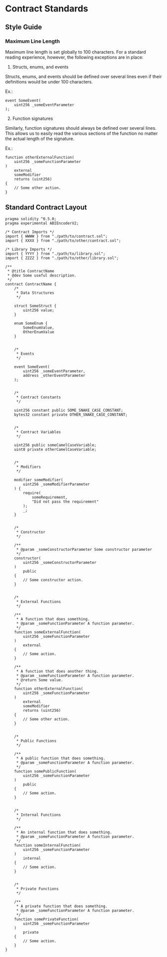 # Contract Standards

## Style Guide
### Maximum Line Length
Maximum line length is set globally to 100 characters. For a standard reading experience, however, the following exceptions are in place:

1. Structs, enums, and events

Structs, enums, and events should be defined over several lines even if their definitions would be under 100 characters.

Ex.:
```
event SomeEvent(
    uint256 _someEventParameter
);
```

2. Function signatures

Similarly, function signatures should always be defined over several lines. This allows us to easily read the various sections of the function no matter the actual length of the signature.

Ex.:
```
function otherExternalFunction(
    uint256 _someFunctionParameter
)   
    external
    someModifier
    returns (uint256)
{
    // Some other action.
}
```

## Standard Contract Layout

```solidity
pragma solidity ^0.5.0;
pragma experimental ABIEncoderV2;

/* Contract Imports */
import { WWWW } from "./path/to/contract.sol";
import { XXXX } from "./path/to/other/contract.sol";

/* Library Imports */
import { YYYY } from "./path/to/library.sol";
import { ZZZZ } from "./path/to/other/library.sol";

/**
 * @title ContractName
 * @dev Some useful description.
 */
contract ContractName {
    /*
     * Data Structures
     */
    
    struct SomeStruct {
        uint256 value;
    }

    enum SomeEnum {
        SomeEnumValue,
        OtherEnumValue
    }


    /*
     * Events
     */
    
    event SomeEvent(
        uint256 _someEventParameter,
        address _otherEventParameter
    );


    /*
     * Contract Constants
     */

    uint256 constant public SOME_SNAKE_CASE_CONSTANT;
    bytes32 constant private OTHER_SNAKE_CASE_CONSTANT;


    /*
     * Contract Variables
     */

    uint256 public someCamelCaseVariable;
    uint8 private otherCamelCaseVariable; 


    /*
     * Modifiers
     */
    
    modifier someModifier(
        uint256 _someModifierParameter
    ) {
        require(
            someRequirement,
            "Did not pass the requirement"
        );
        _;
    }


    /*
     * Constructor
     */
    
    /**
     * @param _someConstructorParameter Some constructor parameter
     */
    constructor(
        uint256 _someConstructorParameter
    )
        public
    {
        // Some constructor action.
    }


    /*
     * External Functions
     */
    
    /**
     * A function that does something.
     * @param _someFunctionParameter A function parameter.
     */
    function someExternalFunction(
        uint256 _someFunctionParameter
    )
        external
    {
        // Some action.
    }

    /**
     * A function that does another thing.
     * @param _someFunctionParameter A function parameter.
     * @return Some value.
     */
    function otherExternalFunction(
        uint256 _someFunctionParameter
    )   
        external
        someModifier
        returns (uint256)
    {
        // Some other action.
    }


    /*
     * Public Functions
     */
    
    /**
     * A public function that does something.
     * @param _someFunctionParameter A function parameter.
     */
    function somePublicFunction(
        uint256 _someFunctionParameter
    )
        public
    {
        // Some action.
    }


    /*
     * Internal Functions
     */
    
    /**
     * An internal function that does something.
     * @param _someFunctionParameter A function parameter.
     */
    function someInternalFunction(
        uint256 _someFunctionParameter
    )
        internal
    {
        // Some action.
    }


    /*
     * Private Functions
     */
    
    /**
     * A private function that does something.
     * @param _someFunctionParameter A function parameter.
     */
    function somePrivateFunction(
        uint256 _someFunctionParameter
    )
        private
    {
        // Some action.
    }
}
```